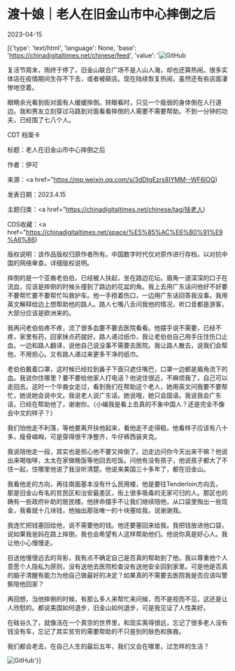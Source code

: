 # 渡十娘｜老人在旧金山市中心摔倒之后

2023-04-15

[{'type': 'text/html', 'language': None, 'base': 'https://chinadigitaltimes.net/chinese/feed', 'value': '![GitHub](https://chinadigitaltimes.net/chinese/files/2023/04/image-1681556455053.png)

复活节周末，雨终于停了，旧金山联合广场不是人山人海，却也还算热闹。很多实体店在疫情期间生存不下去，或者被砸店。现在陆续恢复热闹，虽然还有些店面凄惨地空着。

眼睛余光看到街对面有人缓缓摔倒。转眼看时，只见一个瘦弱的身体倒在人行道边。我和男友立刻穿过马路到对面看看摔倒的人需要不需要帮助。不到一分钟的功夫，已经围了七八个人。



CDT 档案卡

标题：老人在旧金山市中心摔倒之后

作者：伊可

来源：<a href="https://mp.weixin.qq.com/s/3dDtgEzrs8IYMM--WF6lOQ)

发表日期：2023.4.15

主题归类：<a href="https://chinadigitaltimes.net/chinese/tag/扶老人)

CDS收藏：<a href="https://chinadigitaltimes.net/space/%E5%85%AC%E6%B0%91%E9%A6%86)

版权说明：该作品版权归原作者所有。中国数字时代仅对原作进行存档，以对抗中国的网络审查。详细版权说明。





摔倒的是一个亚裔老伯伯，已经被人扶起，坐在路边花坛。眉角一道深深的口子在流血，应该是摔倒的时候头撞到了路边的花盆的角。我上去用广东话问他好不好要不要帮忙要不要帮忙叫救护车。他一手捂着伤口，一边用广东话回答我没事。我用英文解释给边上想帮助他的路人。路人七嘴八舌问我他的情况，听口音都是游客，大部分应该是欧洲来的。

我再问老伯伯疼不疼，流了很多血要不要去医院看看。他摆手说不需要，已经不疼，家里有药，回家抹点药就好。路人递过纸巾，我让老伯伯自己用手压住伤口止血，一边和路人翻译，说他自己说没事不需要去医院。我让路人散去，说我们会帮他，不用担心。又有路人递过来更多干净的纸巾。

老伯伯戴着口罩，这时候已经拉到鼻子下面只遮住嘴巴，口罩一边都是眉角流下的血。我说你住哪里？要不要给他家人打电话？他说住很近，不麻烦我了，自己可以走回去。这时一个华裔女走过，看到我们在帮助这个老人，她用英文问我要不要帮忙，她说她会说中文。我说老人说广东话。她说哦，她只会国语。我说我会广东话，已经在帮助他了，谢谢你。（小编我是看上去真的不象中国人？还是完全不像会中文的样子？）

我们怕他走不利落，等他要离开扶他起来，看他走不走得稳。他看样子应该有八十多，瘦骨嶙峋，可是穿得很干净整齐，牛仔裤西装夹克。

我说陪他走一段，其实也是担心他不要又摔倒了。边走边问你今天出来干嘛？他说出来喝咖啡，太太在家做晚饭等他回去吃饭。问他有没有孩子，他说孩子都大了不住一起，住哪里他说了我没听清楚。他说来美国三十多年了，都在旧金山。

我看他走的方向，再往南面基本没有什么民用楼，他是要往Tenderloin方向去，那是旧金山有名的贫民区和治安最差区，街上很多吸毒的无家可归的人。那区也的确有一些政府补助的居民楼。他拼命摆手不让我们继续陪他，从口袋里掏出一些现金，我看就十几块钱，他抽出那张唯一的十块塞给我，说谢谢我。

我连忙把钱塞回给他，说不需要他的钱。他还要塞回来给我。我把钱放进他口袋，说如果我爸妈在路上摔倒，我也会希望有人这样帮助他们。他说你真是好心人。我让他小心慢慢走。

目送他慢慢远去的背影，我有点不确定自己是否真的帮助到了他。我以尊重他个人意愿个人隐私为原则，没有送他去医院检查没有送他安全回到家里。可是他是否真的脑子清醒有能力为他自己做最好的决定？如果真的不需要去医院我是否应该叫警察陪他回家？

再回想，当他摔倒的时候，有那么多人来帮忙来问候，而不是视而不见，这还是让人欣慰的。都说美国如何退步，旧金山如何退步，可是我见证了人性美好。

在硅谷久了，就像活在一个真空的世界里，和现实离得很远，忘记了很多老人没有钱没有车，忘记了其实贫穷的需要帮助的不只是别的肤色和族裔。

我们都会老去，在自己人生的最后五年，我们又会在哪里，过怎样的生活？

![GitHub](https://chinadigitaltimes.net/chinese/files/2023/04/image-1681556476492.png)'}]